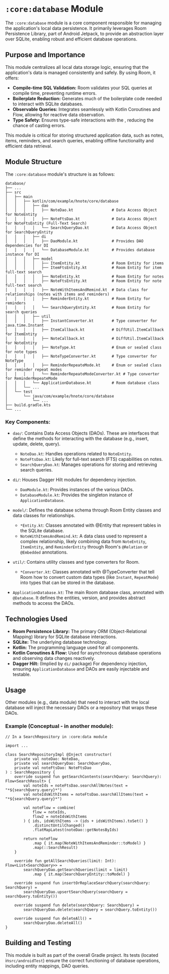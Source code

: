 # `:core:database` Module

The `:core:database` module is a core component responsible for managing the application's local
data
persistence. It primarily leverages Room Persistence Library, part of Android Jetpack, to provide
an abstraction layer over SQLite, enabling robust and efficient database operations.

## Purpose and Importance

This module centralizes all local data storage logic, ensuring that the application's data is
managed consistently and safely. By using Room, it offers:

- **Compile-time SQL Validation:** Room validates your SQL queries at compile time, preventing
  runtime errors.
- **Boilerplate Reduction:** Generates much of the boilerplate code needed to interact with SQLite
  databases.
- **Observable Queries:** Integrates seamlessly with Kotlin Coroutines and Flow, allowing for
  reactive data observation.
- **Type Safety:** Ensures type-safe interactions with the , reducing the chance of casting errors.

This module is critical for storing structured application data, such as notes, items, reminders,
and search queries, enabling offline functionality and efficient data retrieval.

## Module Structure

The `:core:database` module's structure is as follows:

```
database/
├── ...
├── src
│   ├── main
│   │   ├── kotlin/com/example/hnote/core/database
│   │   │   ├── dao
│   │   │   │   ├── NoteDao.kt                 # Data Access Object for NoteEntity
│   │   │   │   ├── NoteFtsDao.kt              # Data Access Object for NoteFtsEntity (Full-Text Search)
│   │   │   │   └── SearchQueryDao.kt          # Data Access Object for SearchQueryEntity
│   │   │   ├── di
│   │   │   │   ├── DaoModule.kt               # Provides DAO dependencies for DI
│   │   │   │   └── DatabaseModule.kt          # Provides database instance for DI
│   │   │   ├── model
│   │   │   │   ├── ItemEntity.kt              # Room Entity for items
│   │   │   │   ├── ItemFtsEntity.kt           # Room Entity for item full-text search
│   │   │   │   ├── NoteEntity.kt              # Room Entity for notes
│   │   │   │   ├── NoteFtsEntity.kt           # Room Entity for note full-text search
│   │   │   │   ├── NoteWithItemsAndRemind.kt  # Data class for relationships (notes with items and reminders)
│   │   │   │   ├── ReminderEntity.kt          # Room Entity for reminders
│   │   │   │   └── SearchQueryEntity.kt       # Room Entity for search queries
│   │   │   ├── util
│   │   │   │   ├── InstantConverter.kt        # Type converter for java.time.Instant
│   │   │   │   ├── ItemCallback.kt            # DiffUtil.ItemCallback for ItemEntity
│   │   │   │   ├── NoteCallback.kt            # DiffUtil.ItemCallback for NoteEntity
│   │   │   │   ├── NoteType.kt                # Enum or sealed class for note types
│   │   │   │   ├── NoteTypeConverter.kt       # Type converter for NoteType
│   │   │   │   ├── ReminderRepeateMode.kt     # Enum or sealed class for reminder repeat modes
│   │   │   │   └── ReminderRepeateModeConverter.kt # Type converter for ReminderRepeateMode
│   │   │   └── ApplicationDatabase.kt         # Room database class
│   │   └── ...
│   └── test
│       └── java/com/example/hnote/core/database
│           └── ...
├── build.gradle.kts
└── ...
```

### Key Components:

- `dao/`: Contains Data Access Objects (DAOs). These are interfaces that define the methods for
  interacting with the database (e.g., insert, update, delete, query).
    - `NoteDao.kt`: Handles operations related to `NoteEntity`.
    - `NoteFtsDao.kt`: Likely for full-text search (FTS) capabilities on notes.
    - `SearchQueryDao.kt`: Manages operations for storing and retrieving search queries.

- `di/`: Houses Dagger Hilt modules for dependency injection.
    - `DaoModule.kt`: Provides instances of the various DAOs.
    - `DatabaseModule.kt`: Provides the singleton instance of `ApplicationDatabase`.

- `model/`: Defines the database schema through Room Entity classes and data classes for
  relationships.
    - `*Entity.kt`: Classes annotated with @Entity that represent tables in the SQLite database.
    - `NoteWithItemsAndRemind.kt`: A data class used to represent a complex relationship, likely
      combining data from `NoteEntity`, `ItemEntity`, and `ReminderEntity` through Room's
      `@Relation` or `@Embedded` annotations.

- `util/`: Contains utility classes and type converters for Room.
    - `*Converter.kt`: Classes annotated with @TypeConverter that tell Room how to convert custom
      data types (like `Instant`, `RepeatMode`) into types that can be stored in the database.

- `ApplicationDatabase.kt`: The main Room database class, annotated with `@Database`. It defines the
  entities, version, and provides abstract methods to access the DAOs.

## Technologies Used

- **Room Persistence Library:** The primary ORM (Object-Relational Mapping) library for SQLite
  database
  interactions.
- **SQLite:** The underlying database technology.
- **Kotlin:** The programming language used for all components.
- **Kotlin Coroutines & Flow:** Used for asynchronous database operations and observing data changes
  reactively.
- **Dagger Hilt:** (Implied by `di/` package) For dependency injection, ensuring
  `ApplicationDatabase` and
  DAOs are easily injectable and testable.

## Usage

Other modules (e.g., data module) that need to interact with the local database will inject the
necessary DAOs or a repository that wraps these DAOs.

### Example (Conceptual - in another module):

```
// In a SearchRepository in :core:data module

import ...

class SearchRepositoryImpl @Inject constructor(
    private val noteDao: NoteDao,
    private val searchQueryDao: SearchQueryDao,
    private val noteFtsDao: NoteFtsDao
) : SearchRepository {
    override suspend fun getSearchContents(searchQuery: SearchQuery): Flow<SearchResult> {
        val noteIds = noteFtsDao.searchAllNotes(text = "*${searchQuery.query}*")
        val noteIdsWithItems = noteFtsDao.searchAllItems(text = "*${searchQuery.query}*")

        val noteFlow = combine(
            flow = noteIds,
            flow2 = noteIdsWithItems
        ) { ids, idsWithItems -> (ids + idsWithItems).toSet() }
            .distinctUntilChanged()
            .flatMapLatest(noteDao::getNotesByIds)

        return noteFlow
            .map { it.map(NoteWithItemsAndReminder::toModel) }
            .map(::SearchResult)
    }

    override fun getAllSearchQueries(limit: Int): Flow<List<SearchQuery>> =
        searchQueryDao.getSearchQueries(limit = limit)
            .map { it.map(SearchQueryEntity::toModel) }

    override suspend fun insertOrReplaceSearchQuery(searchQuery: SearchQuery) =
        searchQueryDao.upsertSearchQuery(searchQuery = searchQuery.toEntity())

    override suspend fun delete(searchQuery: SearchQuery) =
        searchQueryDao.delete(searchQuery = searchQuery.toEntity())

    override suspend fun deleteAll() =
        searchQueryDao.deleteAll()
}
```

## Building and Testing

This module is built as part of the overall Gradle project. Its tests (located in`src/androidTest`)
ensure the correct functioning of database operations, including entity mappings, DAO queries.